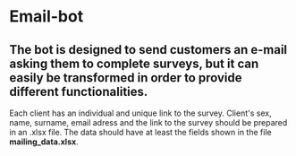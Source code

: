 # Email-bot
## The bot is designed to send customers an e-mail asking them to complete surveys, but it can easily be transformed in order to provide different functionalities.
Each client has an individual and unique link to the survey. Client's sex, name, surname, email adress and the link to the survey should be prepared in an .xlsx file.
The data should have at least the fields shown in the file **mailing_data.xlsx**.
